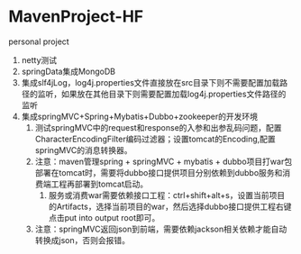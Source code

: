 # MavenProject-HF
personal project
1. netty测试
2. springData集成MongoDB
3. 集成slf4jLog，log4j.properties文件直接放在src目录下则不需要配置加载路径的监听，如果放在其他目录下则需要配置加载log4j.properties文件路径的监听
4. 集成springMVC+Spring+Mybatis+Dubbo+zookeeper的开发环境
    1. 测试springMVC中的request和response的入参和出参乱码问题，配置CharacterEncodingFilter编码过滤器；设置tomcat的Encoding,配置springMVC的消息转换器。
    2. 注意：maven管理spring + springMVC + mybatis + dubbo项目打war包部署在tomcat时，需要将dubbo接口提供项目分别依赖到dubbo服务和消费端工程再部署到tomcat启动。
        1. 服务或消费war需要依赖接口工程：ctrl+shift+alt+s，设置当前项目的Artifacts，选择当前项目的war，然后选择dubbo接口提供工程右键点击put into output root即可。
    3. 注意：springMVC返回json到前端，需要依赖jackson相关依赖才能自动转换成json，否则会报错。